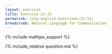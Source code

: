 ```yaml
---
layout: exercise
title: Exercise 23.13
permalink: /nlp-english-exercises/23-13/
breadcrumb: Natural Language for Communication
---
```


{% include mathjax_support %}

<div><i class="arrow-up loader" data-chapter="nlp-english-exercises" data-exercise="ex_13" data-rating="0"></i></div>
{% include_relative question.md %}
